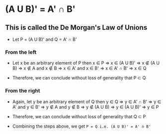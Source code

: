 # (A U B)' = A' ∩ B'

## This is called the De Morgan's Law of Unions

* Let P = (A U B)' and Q = A' ∩ B'

### From the left

* Let x be an arbitrary element of P then x ∈ P ⇒ x ∈ (A U B)'
⇒ x ∉ (A U B)
⇒ x ∉ A and x ∉ B
⇒ x ∈ A' and x ∈ B'
⇒ x ∈ A' ∩ B'
⇒ x ∈ Q

* Therefore, we can conclude without loss of generality that P ⊂ Q

### From the right

* Again, let y be an arbitrary element of Q then y ∈ Q ⇒ y ∈ A' ∩ B'
⇒ y ∈ A' and y ∈ B'
⇒ y ∉ A and y ∉ B
⇒ y ∉ (A U B)
⇒ y ∈ (A U B)'
⇒ y ∈ P

* Therefore, we can conclude without loss of generality that Q ⊂ P

* Combining the steps above, we get `P = Q i.e. (A U B)' = A' ∩ B'`
